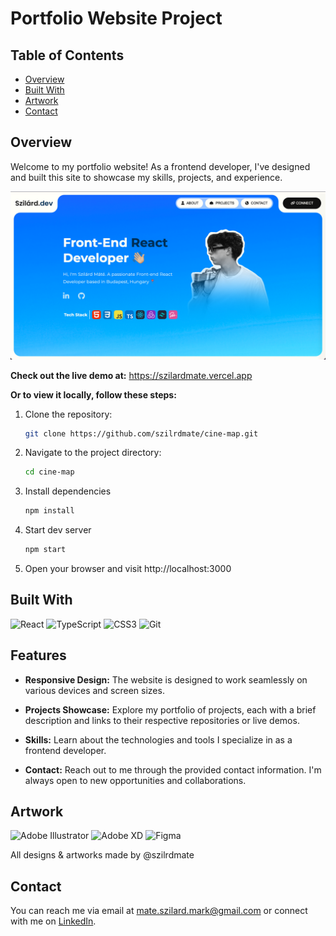 # Portfolio Website Project

## Table of Contents

- [Overview](#overview)
- [Built With](#built-with)
- [Artwork](#artwork)
- [Contact](#contact)

## Overview

Welcome to my portfolio website! As a frontend developer, I've designed and built this site to showcase my skills, projects, and experience.

![Local Image](/public/assets/screenshot.png)

**Check out the live demo at:** https://szilardmate.vercel.app

**Or to view it locally, follow these steps:**

1. Clone the repository:

   ```bash
   git clone https://github.com/szilrdmate/cine-map.git

   ```

2. Navigate to the project directory:

   ```bash
   cd cine-map

   ```

3. Install dependencies

   ```bash
   npm install

   ```

4. Start dev server

   ```bash
   npm start

   ```

5. Open your browser and visit http://localhost:3000

## Built With

![React](https://img.shields.io/badge/react-%2320232a.svg?style=for-the-badge&logo=react&logoColor=%2361DAFB)
![TypeScript](https://img.shields.io/badge/typescript-%23007ACC.svg?style=for-the-badge&logo=typescript&logoColor=white)
![CSS3](https://img.shields.io/badge/css3-%231572B6.svg?style=for-the-badge&logo=css3&logoColor=white)
![Git](https://img.shields.io/badge/git-%23F05033.svg?style=for-the-badge&logo=git&logoColor=white)

## Features

- **Responsive Design:** The website is designed to work seamlessly on various devices and screen sizes.

- **Projects Showcase:** Explore my portfolio of projects, each with a brief description and links to their respective repositories or live demos.

- **Skills:** Learn about the technologies and tools I specialize in as a frontend developer.

- **Contact:** Reach out to me through the provided contact information. I'm always open to new opportunities and collaborations.

## Artwork

![Adobe Illustrator](https://img.shields.io/badge/adobe%20illustrator-%23FF9A00.svg?style=for-the-badge&logo=adobe%20illustrator&logoColor=white)
![Adobe XD](https://img.shields.io/badge/Adobe%20XD-470137?style=for-the-badge&logo=Adobe%20XD&logoColor=#FF61F6)
![Figma](https://img.shields.io/badge/figma-%23F24E1E.svg?style=for-the-badge&logo=figma&logoColor=white)

All designs & artworks made by @szilrdmate

## Contact

You can reach me via email at [mate.szilard.mark@gmail.com](mailto:mate.szilard.mark@gmail.com) or connect with me on [LinkedIn](https://www.linkedin.com/in/szilardmate/).
